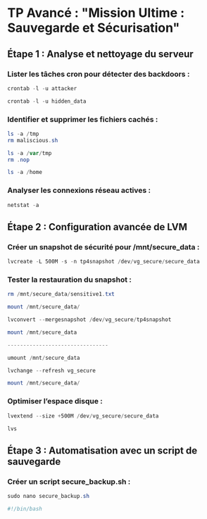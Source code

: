 # TP Avancé : "Mission Ultime : Sauvegarde et Sécurisation"

## Étape 1 : Analyse et nettoyage du serveur 

### Lister les tâches cron pour détecter des backdoors :

```powershell
crontab -l -u attacker

crontab -l -u hidden_data
```

### Identifier et supprimer les fichiers cachés :

```powershell
ls -a /tmp
rm maliscious.sh

ls -a /var/tmp
rm .nop

ls -a /home 
```

### Analyser les connexions réseau actives :

```powershell
netstat -a
```

## Étape 2 : Configuration avancée de LVM

### Créer un snapshot de sécurité pour /mnt/secure_data :

```powershell
lvcreate -L 500M -s -n tp4snapshot /dev/vg_secure/secure_data
```

### Tester la restauration du snapshot :

```powershell
rm /mnt/secure_data/sensitive1.txt

mount /mnt/secure_data/

lvconvert --mergesnapshot /dev/vg_secure/tp4snapshot

mount /mnt/secure_data

--------------------------------

umount /mnt/secure_data

lvchange --refresh vg_secure

mount /mnt/secure_data/
```

### Optimiser l’espace disque :

```powershell
lvextend --size +500M /dev/vg_secure/secure_data

lvs 
```

## Étape 3 : Automatisation avec un script de sauvegarde

### Créer un script secure_backup.sh :

```powershell
sudo nano secure_backup.sh
```

```sh
#!/bin/bash

